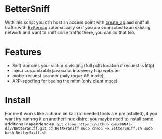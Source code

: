# BetterSniff
With this script you can host an access point with [create_ap](https://github.com/oblique/create_ap) and sniff all traffic with [Bettercap](https://www.bettercap.org/) automatically
or if you are connected to an existing network and want to sniff some traffic there, you can do that too.

# Features
- Sniff domains your victim is visiting (full path location if request is http)
- Inject customizable javascript into every http website
- probe-request scanner (only rogue AP mode)
- ARP-spoofing for beeing the mitm (only client mode)

# Install
For me it works like a charm on kali (all needed tools are preinstalled), if you want try running it on another linux distro, you maybe need to install some additional dependencies.
`git clone https://github.com/90N45-d3v/BetterSniff.git
cd BetterSniff
sudo chmod +x BetterSniff.sh
sudo bash BetterSniff.sh`
